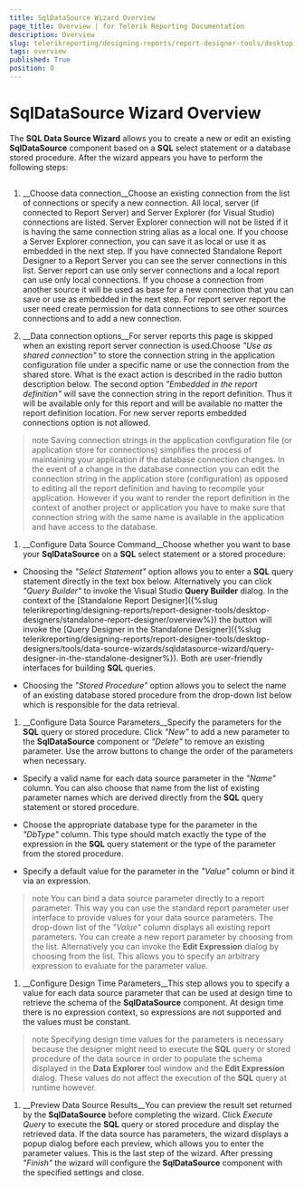 ```yaml
---
title: SqlDataSource Wizard Overview
page_title: Overview | for Telerik Reporting Documentation
description: Overview
slug: telerikreporting/designing-reports/report-designer-tools/desktop-designers/tools/data-source-wizards/sqldatasource-wizard/overview
tags: overview
published: True
position: 0
---
```


# SqlDataSource Wizard Overview



The __SQL Data Source Wizard__ allows you to create a new or edit an existing __SqlDataSource__ component based on a __SQL__ select statement or a database stored
        procedure. After the wizard appears you have to perform the following steps:
      

## 

1. __Choose data connection__Choose an existing connection from the list of connections or specify a new connection.
              All local, server (if connected to Report Server) and Server Explorer (for Visual Studio) connections are listed.
            Server Explorer connection will not be listed if it is having the same connection string alias as a local one.
              If you choose a Server Explorer connection, you can save it as local or use it as embedded in the next step.
            If you have connected Standalone Report Designer to a Report Server you can see the server connections in this list.
              Server report can use only server connections and a local report can use only local connections.
              If you choose a connection from another source it will be used as base for a new connection that you
              can save or use as embedded in the next step.
            For report server report the user need create permission for data connections 
              to see other sources connections and to add a new connection.
            

1. __Data connection options__For server reports this page is skipped when an existing report server connection is used.Choose *"Use as shared connection"* to store the connection
              string in the application configuration file under a specific name or use the connection from the shared store. 
              What is the exact action is described in the radio button description below.
              The second option *"Embedded in the report definition"* will save the connection string in the
              report definition. Thus it will be available only for this report and will be available no matter the report definition location.
            For new server reports embedded connections option is not allowed.
            

>note Saving connection strings in the application configuration file (or application store for connections)                 simplifies the process of maintaining your                application if the database connection changes. In the event of a change in the database connection you can                edit the connection string in the application store (configuration) as opposed to editing all the report definition and                having to recompile your application. However if you want to render the report definition in the context of another                project or application you have to make sure that connection string with the same name is available in the                application and have access to the database.              


1. __Configure Data Source Command__Choose whether you want to base your __SqlDataSource__ on a __SQL__
              select statement or a stored procedure:
            

* Choosing the *"Select Statement"* option allows you to enter a __SQL__ query statement directly in the text box below. Alternatively you can click *"Query Builder"* to invoke the Visual Studio __Query Builder__ dialog.
                  In the context of the [Standalone Report Designer]({%slug telerikreporting/designing-reports/report-designer-tools/desktop-designers/standalone-report-designer/overview%}) the button will invoke the
                  [Query Designer in the Standalone Designer]({%slug telerikreporting/designing-reports/report-designer-tools/desktop-designers/tools/data-source-wizards/sqldatasource-wizard/query-designer-in-the-standalone-designer%}). Both are user-friendly interfaces for building __SQL__ queries.
                

* Choosing the *"Stored Procedure"* option allows you to select the name of an
                  existing database stored procedure from the drop-down list below which is responsible for the data retrieval.
                

1. __Configure Data Source Parameters__Specify the parameters for the __SQL__ query or stored procedure. Click *"New"* to add a new parameter to the __SqlDataSource__ component or
              *"Delete"* to remove an existing parameter. Use the arrow buttons to change the
              order of the parameters when necessary.
            

* Specify a valid name for each data source parameter in the *"Name"* column.
                  You can also choose that name from the list of existing parameter names which are derived directly from
                  the __SQL__ query statement or stored procedure.
                

* Choose the appropriate database type for the parameter in the *"DbType"* column.
                  This type should match exactly the type of the expression in the __SQL__ query statement
                  or the type of the parameter from the stored procedure.
                

* Specify a default value for the parameter in the *"Value"* column or bind it via
                  an expression.
                

>note You can bind a data source parameter directly to a report parameter. This way you can use the standard                report parameter user interface to provide values for your data source parameters. The drop-down list                of the  *"Value"*  column displays all existing report parameters. You can                create a new report parameter by choosing  *<New Report Parameter>*                 from the list. Alternatively you can invoke the  __Edit Expression__  dialog by choosing                 *<Expression>*  from the list. This allows you to specify an arbitrary                expression to evaluate for the parameter value.              


1. __Configure Design Time Parameters__This step allows you to specify a value for each data source parameter that can be used at design time to
              retrieve the schema of the __SqlDataSource__ component. At design time there is no expression context, so expressions are not supported and the values must be constant.
            

>note Specifying design time values for the parameters is necessary because the designer might need to execute the                 __SQL__  query or stored procedure of the data source in order to populate the schema                displayed in the  __Data Explorer__  tool window and the  __Edit Expression__  dialog. These values do not affect the execution of the  __SQL__  query at                runtime however.              


1. __Preview Data Source Results__You can preview the result set returned by the __SqlDataSource__ before completing the
              wizard. Click *Execute Query* to execute the __SQL__ query
              or stored procedure and display the retrieved data.
            If the data source has parameters, the wizard displays a popup dialog before each preview, which allows you
              to enter the parameter values.
            This is the last step of the wizard. After pressing *"Finish"* the wizard will
              configure the __SqlDataSource__ component with the specified settings and close.
            
